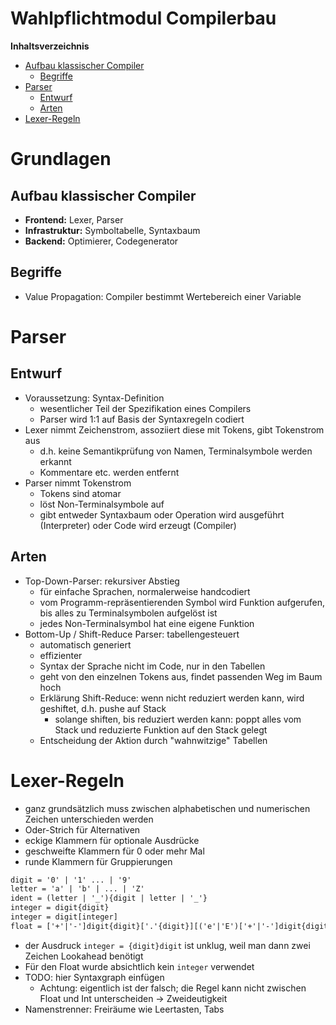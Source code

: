 <!----------
title: "Wahlpflichtmodul Compilerbau"
date: "Semester 6"
keywords: [Compiler, Compilerbau, DHGE, Semester 6]
header-includes:

  - \usepackage{enumitem}
  - \setlistdepth{20}
  - \renewlist{itemize}{itemize}{20}
  - \renewlist{enumerate}{enumerate}{20}
  - \setlist[itemize]{label=$\cdot$}
  - \setlist[itemize,1]{label=\textbullet}
  - \setlist[itemize,2]{label=--}
  - \setlist[itemize,3]{label=*}

---------->

Wahlpflichtmodul Compilerbau
====================

<!-- md2apkg ignore-card -->

<!-- START doctoc generated TOC please keep comment here to allow auto update -->
<!-- DON'T EDIT THIS SECTION, INSTEAD RE-RUN doctoc TO UPDATE -->
**Inhaltsverzeichnis**

- [Aufbau klassischer Compiler](#aufbau-klassischer-compiler)
  - [Begriffe](#begriffe)
- [Parser](#parser)
  - [Entwurf](#entwurf)
  - [Arten](#arten)
- [Lexer-Regeln](#lexer-regeln)

<!-- END doctoc generated TOC please keep comment here to allow auto update -->

<!--newpage-->

# Grundlagen

## Aufbau klassischer Compiler

- **Frontend:** Lexer, Parser
- **Infrastruktur:** Symboltabelle, Syntaxbaum
- **Backend:** Optimierer, Codegenerator

## Begriffe

- Value Propagation: Compiler bestimmt Wertebereich einer Variable

# Parser

## Entwurf

- Voraussetzung: Syntax-Definition
  - wesentlicher Teil der Spezifikation eines Compilers
  - Parser wird 1:1 auf Basis der Syntaxregeln codiert
- Lexer nimmt Zeichenstrom, assoziiert diese mit Tokens, gibt Tokenstrom aus
  - d.h. keine Semantikprüfung von Namen, Terminalsymbole werden erkannt
  - Kommentare etc. werden entfernt
- Parser nimmt Tokenstrom
  - Tokens sind atomar
  - löst Non-Terminalsymbole auf
  - gibt entweder Syntaxbaum oder Operation wird ausgeführt (Interpreter) oder Code wird erzeugt (Compiler)

## Arten

- Top-Down-Parser: rekursiver Abstieg
  - für einfache Sprachen, normalerweise handcodiert
  - vom Programm-repräsentierenden Symbol wird Funktion aufgerufen, bis alles zu Terminalsymbolen aufgelöst ist
  - jedes Non-Terminalsymbol hat eine eigene Funktion
- Bottom-Up / Shift-Reduce Parser: tabellengesteuert
  - automatisch generiert
  - effizienter
  - Syntax der Sprache nicht im Code, nur in den Tabellen
  - geht von den einzelnen Tokens aus, findet passenden Weg im Baum hoch
  - Erklärung Shift-Reduce: wenn nicht reduziert werden kann, wird geshiftet, d.h. pushe auf Stack
    - solange shiften, bis reduziert werden kann: poppt alles vom Stack und reduzierte Funktion auf den Stack gelegt
  - Entscheidung der Aktion durch "wahnwitzige" Tabellen

# Lexer-Regeln

- ganz grundsätzlich muss zwischen alphabetischen und numerischen Zeichen unterschieden werden
- Oder-Strich für Alternativen
- eckige Klammern für optionale Ausdrücke
- geschweifte Klammern für 0 oder mehr Mal
- runde Klammern für Gruppierungen

```txt
digit = '0' | '1' ... | '9'
letter = 'a' | 'b' | ... | 'Z'
ident = (letter | '_'){digit | letter | '_'}
integer = digit{digit}
integer = digit[integer]
float = ['+'|'-']digit{digit}['.'{digit}][('e'|'E')['+'|'-']digit{digit}]
```

- der Ausdruck ``integer = {digit}digit`` ist unklug, weil man dann zwei Zeichen Lookahead benötigt
- Für den Float wurde absichtlich kein ``integer`` verwendet<!--didaktische Gründe-->
- TODO: hier Syntaxgraph einfügen
  - Achtung: eigentlich ist der falsch; die Regel kann nicht zwischen Float und Int unterscheiden $\rightarrow$ Zweideutigkeit
- Namenstrenner: Freiräume wie Leertasten, Tabs
